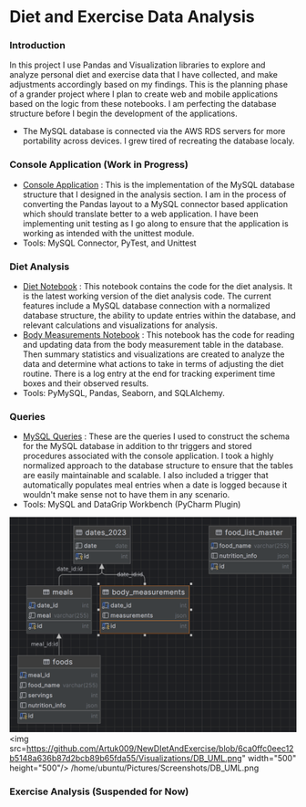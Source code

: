 # Diet and Exercise Data Analysis
### Introduction

In this project I use Pandas and Visualization libraries 
to explore and analyze personal diet and exercise data that I
have collected, and make adjustments accordingly based on my
findings. This is the planning phase of a grander project where
I plan to create web and mobile applications based on the logic 
from these notebooks. I am perfecting the database structure 
before I begin the development of the applications.

* The MySQL database is connected via the AWS RDS servers for more portability across devices. I grew tired of recreating the database localy.

### Console Application (Work in Progress)
* <a href="https://github.com/Artuk009/NewDIetAndExercise/tree/f533ecfa89425585c933a44fb48b37bf01862c80/Console_Application">Console Application</a> :
This is the implementation of the MySQL database structure that I designed in the analysis section. I am in the process
of converting the Pandas layout to a MySQL connector based application which should translate better to a web application.
I have been implementing unit testing as I go along to ensure that the application is working as intended with the 
unittest module.
* Tools: MySQL Connector, PyTest, and Unittest

### Diet Analysis
* <a href="https://github.com/Artuk009/NewDIetAndExercise/blob/4d44f4d5e933581bf5e5c762a788e415a2d0ccd0/Diet_Analysis/diet_v6(Latest).ipynb">Diet Notebook</a> :
This notebook contains the code for the diet analysis. It is the latest
working version of the diet analysis code. The current features include
a MySQL database connection with a normalized database structure, the ability
to update entries within the database, and relevant calculations and 
visualizations for analysis. 
* <a href="https://github.com/Artuk009/NewDIetAndExercise/blob/90755b9eeae766faf609a628954ccc2c93134e78/Diet_Analysis/body_measurements_v2.ipynb">Body Measurements Notebook</a> :
This notebook has the code for reading and updating data from the body measurement table in the database. Then 
summary statistics and visualizations are created to analyze the data and determine what actions to take in terms
of adjusting the diet routine. There is a log entry at the end for tracking experiment time boxes and their
observed results.
* Tools: PyMySQL, Pandas, Seaborn, and SQLAlchemy.

### Queries
* <a href="https://github.com/Artuk009/NewDIetAndExercise/blob/90755b9eeae766faf609a628954ccc2c93134e78/Queries/aws_rds_MYSQL.sql">MySQL Queries</a> :
These are the queries I used to construct the schema for the MySQL database in addition to thr triggers and stored procedures
associated with the console application. I took a highly normalized approach to the database structure to ensure that the
tables are easily maintainable and scalable. I also included a trigger that automatically populates meal entries when a
date is logged because it wouldn't make sense not to have them in any scenario.
* Tools: MySQL and DataGrip Workbench (PyCharm Plugin)

![DB UML](https://github.com/Artuk009/NewDIetAndExercise/blob/6ca0ffc0eec12b5148a636b87d2bcb89b65fda55/Visualizations/DB_UML.png)
<img src=https://github.com/Artuk009/NewDIetAndExercise/blob/6ca0ffc0eec12b5148a636b87d2bcb89b65fda55/Visualizations/DB_UML.png" width="500" height="500"/>
/home/ubuntu/Pictures/Screenshots/DB_UML.png

### Exercise Analysis (Suspended for Now)
